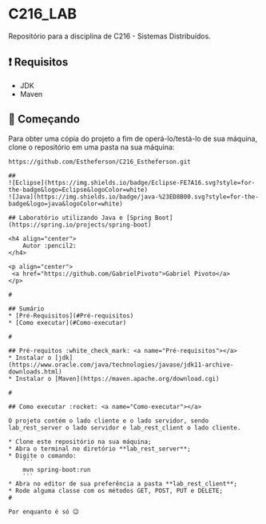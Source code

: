 # C216_LAB
Repositório para a disciplina de C216 - Sistemas Distribuídos.

## ❗ Requisitos 
- JDK
- Maven

## 🚀 Começando
Para obter uma cópia do projeto a fim de operá-lo/testá-lo de sua máquina, clone o repositório em uma pasta na sua máquina:
```
https://github.com/Estheferson/C216_Estheferson.git

## 
![Eclipse](https://img.shields.io/badge/Eclipse-FE7A16.svg?style=for-the-badge&logo=Eclipse&logoColor=white)
![Java](https://img.shields.io/badge/java-%23ED8B00.svg?style=for-the-badge&logo=java&logoColor=white)

## Laboratório utilizando Java e [Spring Boot](https://spring.io/projects/spring-boot)

<h4 align="center"> 
	Autor :pencil2:
</h4>

<p align="center">
 <a href="https://github.com/GabrielPivoto">Gabriel Pivoto</a> 
</p>

#

## Sumário
* [Pré-Requisitos](#Pré-requisitos)
* [Como executar](#Como-executar)

#

## Pré-requitos :white_check_mark: <a name="Pré-requisitos"></a>
* Instalar o [jdk](https://www.oracle.com/java/technologies/javase/jdk11-archive-downloads.html)
* Instalar o [Maven](https://maven.apache.org/download.cgi)

#

## Como executar :rocket: <a name="Como-executar"></a>

O projeto contém o lado cliente e o lado servidor, sendo lab_rest_server o lado servidor e lab_rest_client o lado cliente.

* Clone este repositório na sua máquina;
* Abra o terminal no diretório **lab_rest_server**;
* Digite o comando:
	```
	mvn spring-boot:run
	```
* Abra no editor de sua preferência a pasta **lab_rest_client**;
* Rode alguma classe com os métodos GET, POST, PUT e DELETE;
#

Por enquanto é só 😉

